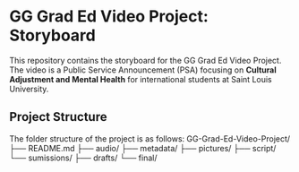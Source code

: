 # GG Grad Ed Video Project: Storyboard

This repository contains the storyboard for the GG Grad Ed Video Project. The video is a Public Service Announcement (PSA) focusing on **Cultural Adjustment and Mental Health** for international students at Saint Louis University.

## Project Structure
The folder structure of the project is as follows:
GG-Grad-Ed-Video-Project/
├── README.md
├── audio/
├── metadata/
├── pictures/
├── script/
└── sumissions/
    ├── drafts/
    └── final/



